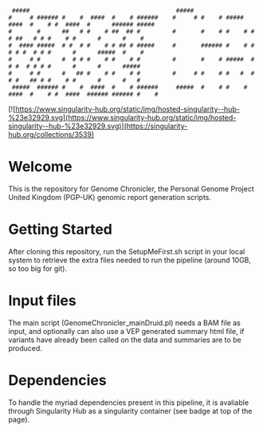 	 #####                                         #####                                                            
	#     # ###### #    #  ####  #    # ######    #     # #    # #####   ####  #    # #  ####  #      ###### #####  
	#       #      ##   # #    # ##  ## #         #       #    # #    # #    # ##   # # #    # #      #      #    # 
	#  #### #####  # #  # #    # # ## # #####     #       ###### #    # #    # # #  # # #      #      #####  #    # 
	#     # #      #  # # #    # #    # #         #       #    # #####  #    # #  # # # #      #      #      #####  
	#     # #      #   ## #    # #    # #         #     # #    # #   #  #    # #   ## # #    # #      #      #   #  
	 #####  ###### #    #  ####  #    # ######     #####  #    # #    #  ####  #    # #  ####  ###### ###### #    #  



[![https://www.singularity-hub.org/static/img/hosted-singularity--hub-%23e32929.svg](https://www.singularity-hub.org/static/img/hosted-singularity--hub-%23e32929.svg)](https://singularity-hub.org/collections/3539)

# Welcome

This is the repository for Genome Chronicler, the Personal Genome Project United Kingdom (PGP-UK) genomic report generation scripts. 

# Getting Started

After cloning this repository, run the SetupMeFirst.sh script in your local system to retrieve the extra files needed to run the pipeline (around 10GB, so too big for git). 

# Input files

The main script (GenomeChronicler_mainDruid.pl) needs a BAM file as input, and optionally can also use a VEP generated summary html file, if variants have already been called on the data and summaries are to be produced.

# Dependencies

To handle the myriad dependencies present in this pipeline, it is avaliable through Singularity Hub as a singularity container (see badge at top of the page). 

